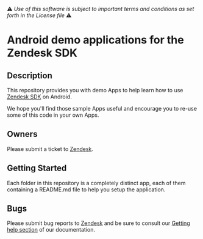 :warning: *Use of this software is subject to important terms and conditions as set forth in the License file* :warning:

# Android demo applications for the Zendesk SDK

## Description
This repository provides you with demo Apps to help learn how to use [Zendesk SDK](https://developer.zendesk.com/documentation/zendesk-web-widget-sdks/) on Android.

We hope you'll find those sample Apps useful and encourage you to re-use some of this code in your own Apps.

## Owners
Please submit a ticket to [Zendesk](https://support.zendesk.com/hc/en-us/articles/4408843597850).
 
## Getting Started
Each folder in this repository is a completely distinct app, each of them containing a README.md file to help you setup the application.
 
## Bugs
Please submit bug reports to [Zendesk](https://support.zendesk.com/hc/en-us/articles/4408843597850) and be sure to consult our [Getting help section]([https://developer.zendesk.com/documentation/zendesk-web-widget-sdks/getting_support_on_zendesk_mobile_sdks/](https://developer.zendesk.com/documentation/zendesk-web-widget-sdks/sdks/android/troubleshooting/)) of our documentation.
 
